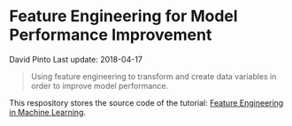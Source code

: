 Feature Engineering for Model Performance Improvement
================
David Pinto
Last update: 2018-04-17

> Using feature engineering to transform and create data variables in order to improve model performance.

This respository stores the source code of the tutorial: [Feature Engineering in Machine Learning](http://davpinto.com/mmlbh-feature-engineering).
